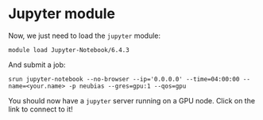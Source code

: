 # Jupyter module

Now, we just need to load the `jupyter` module:

```console title="Load Jupyter module"
module load Jupyter-Notebook/6.4.3
```

And submit a job:

```console title="Submit GPU job"
srun jupyter-notebook --no-browser --ip='0.0.0.0' --time=04:00:00 --name=<your.name> -p neubias --gres=gpu:1 --qos=gpu
```

You should now have a `jupyter` server running on a GPU node. Click on the link to connect to it!
